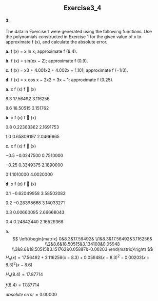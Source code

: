 <h2 align = "center">
                  Exercise3_4

####  3.

The data in Exercise 1 were generated using the following functions. Use the polynomials constructed in Exercise 1 for the given value of x to approximate f (x), and calculate the absolute error. 

**a.** f (x) = x ln x; approximate f (8.4). 

**b.** f (x) = sin(ex − 2); approximate f (0.9). 

**c.** f (x) = x3 + 4.001x2 + 4.002x + 1.101; approximate f (−1/3). 

**d.** f (x) = x cos x − 2x2 + 3x − 1; approximate f (0.25).

**a.** x f (x) f  (x) 

8.3 17.56492 3.116256 

8.6 18.50515 3.151762 

**b.** x f (x) f  (x) 

0.8 0.22363362 2.1691753 

1.0 0.65809197 2.0466965 

**c.** x f (x) f  (x) 

−0.5 −0.0247500 0.7510000 

−0.25 0.3349375 2.1890000 

0 1.1010000 4.0020000 

**d.** x f (x) f  (x) 

0.1 −0.62049958 3.58502082 

0.2 −0.28398668 3.14033271 

0.3 0.00660095 2.66668043 

0.4 0.24842440 2.16529366



a.
$$
\left(\begin{matrix}
  0&8.3&17.56492&
\\1&8.3&17.56492&3.116256&
\\2&8.6&18.50515&3.134100&0.05948
\\3&8.6&18.50515&3.151762&0.05887&-0.00203
\end{matrix}\right)
$$
$H_n(x) = 17.56492+3.116256(x-8.3)+0.05948(x-8.3)^2-0.00203(x-8.3)^2(x-8.6)$

$H_n(8.4) = 17.87714$

$f(8.4) = 17.87714$

$absolute\;error = 0.00000$